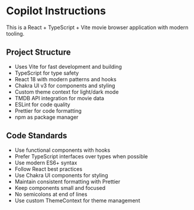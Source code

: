 # Copilot Instructions

<!-- Use this file to provide workspace-specific custom instructions to Copilot. For more details, visit https://code.visualstudio.com/docs/copilot/copilot-customization#_use-a-githubcopilotinstructionsmd-file -->

This is a React + TypeScript + Vite movie browser application with modern tooling.

## Project Structure

- Uses Vite for fast development and building
- TypeScript for type safety
- React 18 with modern patterns and hooks
- Chakra UI v3 for components and styling
- Custom theme context for light/dark mode
- TMDB API integration for movie data
- ESLint for code quality
- Prettier for code formatting
- npm as package manager

## Code Standards

- Use functional components with hooks
- Prefer TypeScript interfaces over types when possible
- Use modern ES6+ syntax
- Follow React best practices
- Use Chakra UI components for styling
- Maintain consistent formatting with Prettier
- Keep components small and focused
- No semicolons at end of lines
- Use custom ThemeContext for theme management
